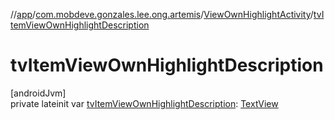 //[app](../../../index.md)/[com.mobdeve.gonzales.lee.ong.artemis](../index.md)/[ViewOwnHighlightActivity](index.md)/[tvItemViewOwnHighlightDescription](tv-item-view-own-highlight-description.md)

# tvItemViewOwnHighlightDescription

[androidJvm]\
private lateinit var [tvItemViewOwnHighlightDescription](tv-item-view-own-highlight-description.md): [TextView](https://developer.android.com/reference/kotlin/android/widget/TextView.html)
